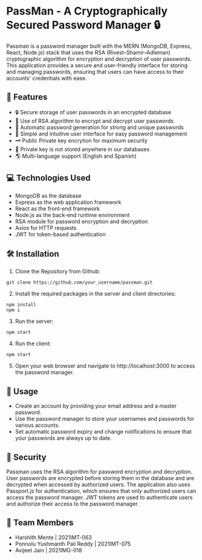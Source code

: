 # PassMan - A Cryptographically Secured Password Manager 🔒

Passman is a password manager built with the MERN (MongoDB, Express, React, Node.js) stack that uses the RSA (Rivest–Shamir–Adleman) cryptographic algorithm for encryption and decryption of user passwords. This application provides a secure and user-friendly interface for storing and managing passwords, ensuring that users can have access to their accounts' credentials with ease.

## 🚀 Features
- 🔒 Secure storage of user passwords in an encrypted database
- 🔐 Use of RSA algorithm to encrypt and decrypt user passwords
- 🔑 Automatic password generation for strong and unique passwords
- 🌟 Simple and intuitive user interface for easy password management
- 🗝️ Public Private key encrytion for maximum security
- 🚫 Private key is not stored anywhere in our databases
- 🌎 Multi-language support (English and Spanish)

## 💻 Technologies Used
- MongoDB as the database
- Express as the web application framework
- React as the front-end framework
- Node.js as the back-end runtime environment
- RSA module for password encryption and decryption
- Axios for HTTP requests
- JWT for token-based authentication

## 🛠️ Installation
1. Clone the Repository from Github:
```
git clone https://github.com/your_username/passman.git
```
2. Install the required packages in the server and client directories:
```
npm install
npm i
```
3. Run the server:
```
npm start
```
4. Run the client:
```
npm start
```
5. Open your web browser and navigate to http://localhost:3000 to access the password manager.

## 🚀 Usage
- Create an account by providing your email address and a master password.
- Use the password manager to store your usernames and passwords for various accounts.
- Set automatic password expiry and change notifications to ensure that your passwords are always up to date.

## 🔐 Security
Passman uses the RSA algorithm for password encryption and decryption. User passwords are encrypted before storing them in the database and are decrypted when accessed by authorized users. The application also uses Passport.js for authentication, which ensures that only authorized users can access the password manager. JWT tokens are used to authenticate users and authorize their access to the password manager.

## 👥 Team Members
- Harshith Mente | 2021IMT-063
- Ponnolu Yushmanth Pali Reddy | 2021IMT-075
- Avijeet Jain | 2021IMG-018
